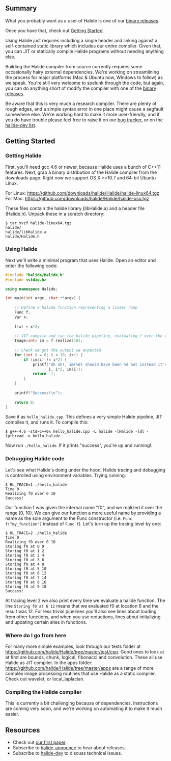 Summary
--------
What you probably want as a user of Halide is one of our [binary releases](http://github.com/halide/Halide/downloads).

Once you have that, check out [Getting Started](https://github.com/halide/Halide/wiki/Getting-Started).

Using Halide just requires including a single header and linking against a self-contained static library which includes our entire compiler. Given that, you can JIT or statically compile Halide programs without needing anything else.

Building the Halide compiler from source currently requires some occasionally hairy external dependencies. We're working on streamlining the process for major platforms (Mac & Ubuntu now, Windows to follow) as we speak. You're still very welcome to spelunk through the code, but again, you can do anything short of modify the compiler with one of the [binary releases](http://github.com/halide/Halide/downloads).

Be aware that this is very much a research compiler. There are plenty of rough edges, and a simple syntax error in one place might cause a segfault somewhere else. We're working hard to make it more user-friendly, and if you do have trouble please feel free to raise it on our [bug tracker](http://github.com/halide/Halide/issues), or on the [halide-dev list](https://lists.csail.mit.edu/mailman/listinfo/halide-dev).


Getting Started
----------------
### Getting Halide

First, you'll need gcc 4.6 or newer, because Halide uses a bunch of C++11 features. Next, grab a binary distribution of the Halide compiler from the downloads page. Right now we support OS X >=10.7 and 64-bit Ubuntu Linux.

For Linux: https://github.com/downloads/halide/Halide/halide-linux64.tgz  
For Mac: https://github.com/downloads/halide/Halide/halide-osx.tgz

These files contain the halide library (libHalide.a) and a header file (Halide.h). Unpack these in a scratch directory:

    $ tar xvzf halide-linux64.tgz 
    halide/
    halide/libHalide.a
    halide/Halide.h

### Using Halide

Next we'll write a minimal program that uses Halide. Open an editor and enter the following code:

```cpp
#include "halide/Halide.h"
#include <stdio.h>

using namespace Halide;

int main(int argc, char **argv) {
    
    // Define a halide function representing a linear ramp
    Func f;
    Var x;
    
    f(x) = x*2;
    
    // JIT-compile and run the halide pipeline, evaluating f over the range [0, 9]
    Image<int> im = f.realize(10);
    
    // Check we got the output we expected
    for (int i = 0; i < 10; i++) {
        if (im(i) != i*2) {
            printf("Uh oh!, im(%d) should have been %d but instead it's %d\n",
                   i, i*2, im(i));
            return -1;
        }
    }
    
    printf("Success!\n");
    
    return 0;
}
```

Save it as `hello_halide.cpp`. This defines a very simple Halide pipeline, JIT compiles it, and runs it. To compile this:

    $ g++-4.6 -std=c++0x hello_halide.cpp -L halide -lHalide -ldl -lpthread -o hello_halide

Now run `./hello_halide`. If it prints "success", you're up and running!. 

### Debugging Halide code

Let's see what Halide's doing under the hood. Halide tracing and debugging is controlled using environment variables. Trying running: 

    $ HL_TRACE=1 ./hello_halide
    Time 0
    Realizing f0 over 0 10  
    Success!

Our function f was given the internal name "f0", and we realized it over the range [0, 10). We can give our function a more useful name by providing a name as the sole argument to the Func constructor (i.e. `Func f("my_function")` instead of `Func f`). Let's turn up the tracing level by one:

    $ HL_TRACE=2 ./hello_halide
    Time 0
    Realizing f0 over 0 10
    Storing f0 at 0 0
    Storing f0 at 1 2
    Storing f0 at 2 4
    Storing f0 at 3 6
    Storing f0 at 4 8
    Storing f0 at 5 10
    Storing f0 at 6 12
    Storing f0 at 7 14
    Storing f0 at 8 16
    Storing f0 at 9 18
    Success!

At tracing level 2 we also print every time we evaluate a halide function. The line `Storing f0 at 6 12` means that we evaluated f0 at location 6 and the result was 12. For less trivial pipelines you'll also see lines about loading from other functions, and when you use reductions, lines about initializing and updating certain sites in functions. 

### Where do I go from here

For many more simple examples, look through our tests folder at https://github.com/halide/Halide/tree/master/test/cpp. Good ones to look at at first are bounds, chunk, logical, fibonacci and convolution. These all use Halide as JIT compiler. In the apps folder: https://github.com/halide/Halide/tree/master/apps are a range of more complex image processing routines that use Halide as a static compiler. Check out wavelet, or local_laplacian.

### Compiling the Halide compiler

This is currently a bit challenging because of dependencies. Instructions are coming very soon, and we're working on automating it to make it much easier.

Resources
----------
- Check out [our first paper](http://people.csail.mit.edu/jrk/halide12).
- Subscribe to [halide-announce](https://lists.csail.mit.edu/mailman/listinfo/halide-announce) to hear about releases.
- Subscribe to [halide-dev](https://lists.csail.mit.edu/mailman/listinfo/halide-dev) to discuss technical issues.
